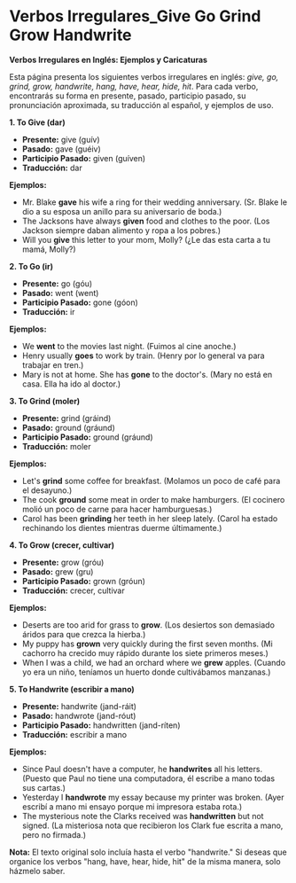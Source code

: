 # Verbos Irregulares_Give Go Grind Grow Handwrite



**Verbos Irregulares en Inglés: Ejemplos y Caricaturas**

Esta página presenta los siguientes verbos irregulares en inglés: *give, go, grind, grow, handwrite, hang, have, hear, hide, hit*.  Para cada verbo, encontrarás su forma en presente, pasado, participio pasado, su pronunciación aproximada, su traducción al español, y ejemplos de uso.

**1. To Give (dar)**

*   **Presente:** give (guív)
*   **Pasado:** gave (guéiv)
*   **Participio Pasado:** given (guíven)
*   **Traducción:** dar

**Ejemplos:**

*   Mr. Blake **gave** his wife a ring for their wedding anniversary. (Sr. Blake le dio a su esposa un anillo para su aniversario de boda.)
*   The Jacksons have always **given** food and clothes to the poor. (Los Jackson siempre daban alimento y ropa a los pobres.)
*   Will you **give** this letter to your mom, Molly? (¿Le das esta carta a tu mamá, Molly?)

**2. To Go (ir)**

*   **Presente:** go (góu)
*   **Pasado:** went (went)
*   **Participio Pasado:** gone (góon)
*   **Traducción:** ir

**Ejemplos:**

*   We **went** to the movies last night. (Fuimos al cine anoche.)
*   Henry usually **goes** to work by train. (Henry por lo general va para trabajar en tren.)
*   Mary is not at home. She has **gone** to the doctor's. (Mary no está en casa. Ella ha ido al doctor.)

**3. To Grind (moler)**

*   **Presente:** grind (gráind)
*   **Pasado:** ground (gráund)
*   **Participio Pasado:** ground (gráund)
*   **Traducción:** moler

**Ejemplos:**

*   Let's **grind** some coffee for breakfast. (Molamos un poco de café para el desayuno.)
*   The cook **ground** some meat in order to make hamburgers. (El cocinero molió un poco de carne para hacer hamburguesas.)
*   Carol has been **grinding** her teeth in her sleep lately. (Carol ha estado rechinando los dientes mientras duerme últimamente.)

**4. To Grow (crecer, cultivar)**

*   **Presente:** grow (gróu)
*   **Pasado:** grew (gru)
*   **Participio Pasado:** grown (gróun)
*   **Traducción:** crecer, cultivar

**Ejemplos:**

*   Deserts are too arid for grass to **grow**. (Los desiertos son demasiado áridos para que crezca la hierba.)
*   My puppy has **grown** very quickly during the first seven months. (Mi cachorro ha crecido muy rápido durante los siete primeros meses.)
*   When I was a child, we had an orchard where we **grew** apples. (Cuando yo era un niño, teníamos un huerto donde cultivábamos manzanas.)

**5. To Handwrite (escribir a mano)**

*   **Presente:** handwrite (jand-ráit)
*   **Pasado:** handwrote (jand-róut)
*   **Participio Pasado:** handwritten (jand-ríten)
*   **Traducción:** escribir a mano

**Ejemplos:**

*   Since Paul doesn't have a computer, he **handwrites** all his letters. (Puesto que Paul no tiene una computadora, él escribe a mano todas sus cartas.)
*   Yesterday I **handwrote** my essay because my printer was broken. (Ayer escribí a mano mi ensayo porque mi impresora estaba rota.)
*   The mysterious note the Clarks received was **handwritten** but not signed. (La misteriosa nota que recibieron los Clark fue escrita a mano, pero no firmada.)

**Nota:** El texto original solo incluía hasta el verbo "handwrite." Si deseas que organice los verbos "hang, have, hear, hide, hit" de la misma manera, solo házmelo saber.
